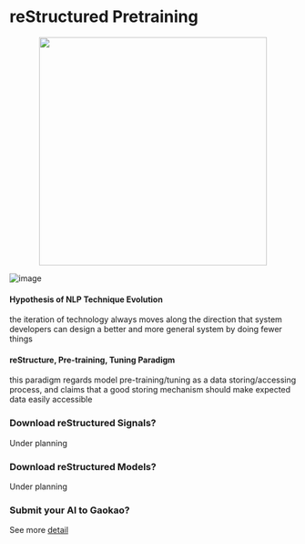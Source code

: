 # reStructured Pretraining
<p align="center">
<img src="https://user-images.githubusercontent.com/59123869/173596999-f21cb853-d88f-4004-ad15-d6105f6e6cb8.png" width="400"/>
</p>

![image](https://user-images.githubusercontent.com/59123869/173600666-fbf999e6-f4d6-485f-9a8b-118970ad247e.png)


#### Hypothesis of NLP Technique Evolution
the iteration of technology always moves along the direction that system developers can design a better and more general system by doing fewer things

#### reStructure, Pre-training, Tuning Paradigm
this paradigm regards model pre-training/tuning as a data storing/accessing process, and claims that a good storing mechanism should make expected data easily accessible



### Download reStructured Signals?
Under planning

### Download reStructured Models?
Under planning

### Submit your AI to Gaokao?
See more [detail](https://github.com/ExpressAI/AI-Gaokao)

